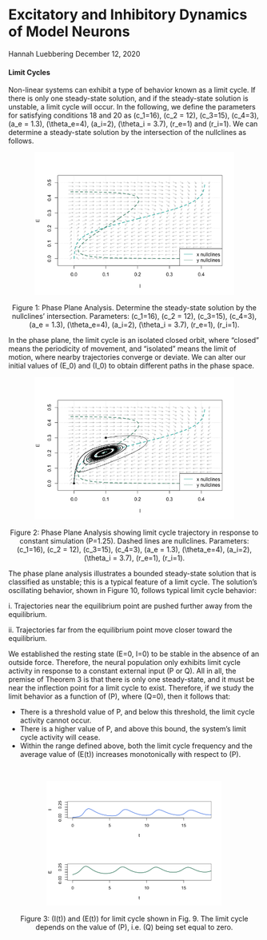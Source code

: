 Excitatory and Inhibitory Dynamics of Model Neurons
================
Hannah Luebbering
December 12, 2020

#### Limit Cycles

Non-linear systems can exhibit a type of behavior known as a limit
cycle. If there is only one steady-state solution, and if the
steady-state solution is unstable, a limit cycle will occur. In the
following, we define the parameters for satisfying conditions 18 and 20
as \(c_1=16\), \(c_2 = 12\), \(c_3=15\), \(c_4=3\), \(a_e = 1.3\),
\(\theta_e=4\), \(a_i=2\), \(\theta_i = 3.7\), \(r_e=1\) and \(r_i=1\).
We can determine a steady-state solution by the intersection of the
nullclines as follows.

<div class="figure" style="text-align: center">

<img src="README_files/figure-gfm/unnamed-chunk-6-1.png" alt="Figure  1: Phase Plane Analysis. Determine the steady-state solution by the nullclines' intersection. Parameters: $c_1=16$, $c_2 = 12$, $c_3=15$, $c_4=3$, $a_e = 1.3$, $\theta_e=4$, $a_i=2$, $\theta_i = 3.7$, $r_e=1$, $r_i=1$." width="400" />

<p class="caption">

Figure 1: Phase Plane Analysis. Determine the steady-state solution by
the nullclines’ intersection. Parameters: \(c_1=16\), \(c_2 = 12\),
\(c_3=15\), \(c_4=3\), \(a_e = 1.3\), \(\theta_e=4\), \(a_i=2\),
\(\theta_i = 3.7\), \(r_e=1\), \(r_i=1\).

</p>

</div>

In the phase plane, the limit cycle is an isolated closed orbit, where
“closed” means the periodicity of movement, and “isolated” means the
limit of motion, where nearby trajectories converge or deviate. We can
alter our initial values of \(E_0\) and \(I_0\) to obtain different
paths in the phase space.

<div class="figure" style="text-align: center">

<img src="README_files/figure-gfm/Final-1.png" alt="Figure  2: Phase Plane Analysis showing limit cycle trajectory in response to constant simulation $P=1.25$. Dashed lines are nullclines. Parameters: $c_1=16$, $c_2 = 12$, $c_3=15$, $c_4=3$, $a_e = 1.3$, $\theta_e=4$, $a_i=2$, $\theta_i = 3.7$, $r_e=1$, $r_i=1$." width="400" />

<p class="caption">

Figure 2: Phase Plane Analysis showing limit cycle trajectory in
response to constant simulation \(P=1.25\). Dashed lines are nullclines.
Parameters: \(c_1=16\), \(c_2 = 12\), \(c_3=15\), \(c_4=3\),
\(a_e = 1.3\), \(\theta_e=4\), \(a_i=2\), \(\theta_i = 3.7\), \(r_e=1\),
\(r_i=1\).

</p>

</div>

The phase plane analysis illustrates a bounded steady-state solution
that is classified as unstable; this is a typical feature of a limit
cycle. The solution’s oscillating behavior, shown in Figure 10, follows
typical limit cycle behavior:

<span class="lp6">i.</span> Trajectories near the equilibrium point are
pushed further away from the equilibrium.

<span class="lp6">ii.</span> Trajectories far from the equilibrium point
move closer toward the equilibrium.

We established the resting state \(E=0, I=0\) to be stable in the
absence of an outside force. Therefore, the neural population only
exhibits limit cycle activity in response to a constant external input
(P or Q). All in all, the premise of Theorem 3 is that there is only one
steady-state, and it must be near the inflection point for a limit cycle
to exist. Therefore, if we study the limit behavior as a function of
\(P\), where \(Q=0\), then it follows that:

  - There is a threshold value of P, and below this threshold, the limit
    cycle activity cannot occur.
  - There is a higher value of P, and above this bound, the system’s
    limit cycle activity will cease.
  - Within the range defined above, both the limit cycle frequency and
    the average value of \(E(t)\) increases monotonically with respect
    to \(P\).

 

<div class="figure" style="text-align: center">

<img src="README_files/figure-gfm/unnamed-chunk-9-1.png" alt="Figure  3: $I(t)$ and $E(t)$ for limit cycle shown in Fig. 9. The limit cycle depends on the value of $P$, i.e. $Q$ being set equal to zero." width="350" />

<p class="caption">

Figure 3: \(I(t)\) and \(E(t)\) for limit cycle shown in Fig. 9. The
limit cycle depends on the value of \(P\), i.e. \(Q\) being set equal to
zero.

</p>

</div>
